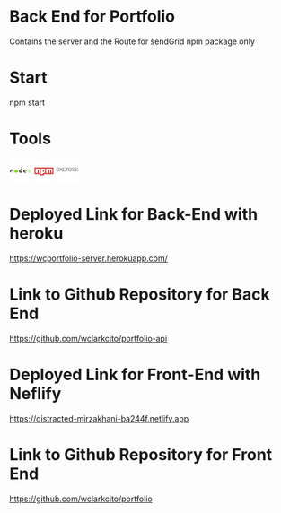 # Back End for Portfolio

Contains the server and the Route for sendGrid npm package only

# Start

npm start

# Tools

<a href="https://nodejs.org" target="_blank"> <img src="https://raw.githubusercontent.com/devicons/devicon/master/icons/nodejs/nodejs-original-wordmark.svg" alt="Node.js" width="40" height="40"/></a>
<img alt="npm" width="35px" src="https://raw.githubusercontent.com/devicons/devicon/master/icons/npm/npm-original-wordmark.svg"/>
<a href="https://expressjs.com" target="_blank"> <img src="https://raw.githubusercontent.com/devicons/devicon/master/icons/express/express-original-wordmark.svg" alt="express" width="40" height="40"/></a>

# Deployed Link for Back-End with heroku

https://wcportfolio-server.herokuapp.com/

# Link to Github Repository for Back End

https://github.com/wclarkcito/portfolio-api

# Deployed Link for Front-End with Neflify

https://distracted-mirzakhani-ba244f.netlify.app

# Link to Github Repository for Front End

https://github.com/wclarkcito/portfolio

